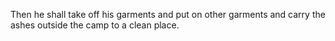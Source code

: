 Then he shall take off his garments and put on other garments and carry the ashes outside the camp to a clean place.

